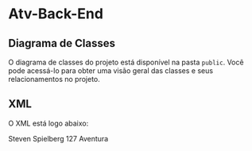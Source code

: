 # Atv-Back-End

## Diagrama de Classes

O diagrama de classes do projeto está disponível na pasta `public`. Você pode acessá-lo para obter uma visão geral das classes e seus relacionamentos no projeto.

## XML

O XML está logo abaixo:

<Movie>
    <title>Indiana Jones e a Última Cruzada</title>
    <author>Steven Spielberg</author>
    <duration>127</duration>
    <genre>Aventura</genre>
</Movie>

